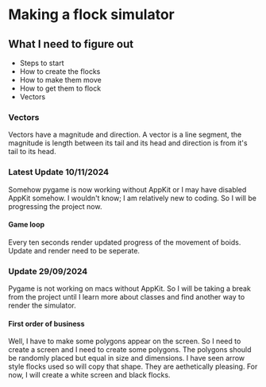 # Making a flock simulator

## What I need to figure out
* Steps to start
* How to create the flocks
* How to make them move
* How to get them to flock
* Vectors

### Vectors
Vectors have a magnitude and direction. A vector is a line segment, the magnitude is length between its tail and its head and direction is from it's tail to its head. 

### Latest Update 10/11/2024
Somehow pygame is now working without AppKit or I may have disabled AppKit somehow. I wouldn't know; I am relatively new to coding. So I will be progressing the project now.
#### Game loop
Every ten seconds render updated progress of the movement of boids. Update and render need to be seperate.

### Update 29/09/2024
Pygame is not working on macs without AppKit. So I will be taking a break from the project until I learn more about classes and find another way to render the simulator.
#### First order of business
Well, I have to make some polygons appear on the screen. So I need to create a screen and I need to create some polygons. The polygons should be randomly placed but equal in size and dimensions. I have seen arrow style flocks used so will copy that shape. They are aethetically pleasing. For now, I will create a white screen and black flocks.